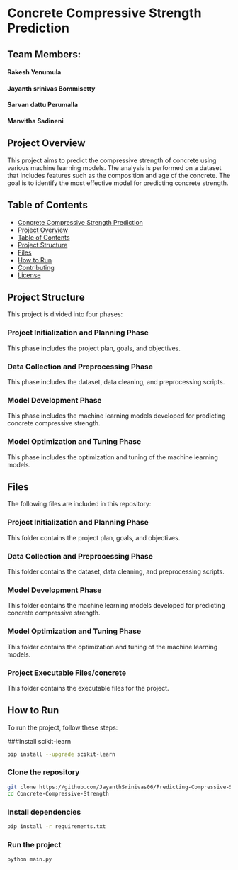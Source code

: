 # Concrete Compressive Strength Prediction

## Team Members:
#### Rakesh Yenumula
#### Jayanth srinivas Bommisetty
#### Sarvan dattu Perumalla
#### Manvitha Sadineni

## Project Overview
This project aims to predict the compressive strength of concrete using various machine learning models. The analysis is performed on a dataset that includes features such as the composition and age of the concrete. The goal is to identify the most effective model for predicting concrete strength.

## Table of Contents
- [Concrete Compressive Strength Prediction](#concrete-compressive-strength-prediction)
- [Project Overview](#project-overview)
- [Table of Contents](#table-of-contents)
- [Project Structure](#project-structure)
- [Files](#files)
- [How to Run](#how-to-run)
- [Contributing](#contributing)
- [License](#license)

## Project Structure
This project is divided into four phases:

### Project Initialization and Planning Phase
This phase includes the project plan, goals, and objectives.

### Data Collection and Preprocessing Phase
This phase includes the dataset, data cleaning, and preprocessing scripts.

### Model Development Phase
This phase includes the machine learning models developed for predicting concrete compressive strength.

### Model Optimization and Tuning Phase
This phase includes the optimization and tuning of the machine learning models.

## Files
The following files are included in this repository:

### Project Initialization and Planning Phase
This folder contains the project plan, goals, and objectives.

### Data Collection and Preprocessing Phase
This folder contains the dataset, data cleaning, and preprocessing scripts.

### Model Development Phase
This folder contains the machine learning models developed for predicting concrete compressive strength.

### Model Optimization and Tuning Phase
This folder contains the optimization and tuning of the machine learning models.

### Project Executable Files/concrete
This folder contains the executable files for the project.

## How to Run
To run the project, follow these steps:

###Install scikit-learn
```bash
pip install --upgrade scikit-learn
```

### Clone the repository
```bash
git clone https://github.com/JayanthSrinivas06/Predicting-Compressive-Strength-Of-Concrete-Using-Machine-Learning.git
cd Concrete-Compressive-Strength
```

### Install dependencies
```bash
pip install -r requirements.txt
```

### Run the project
```bash
python main.py
```
